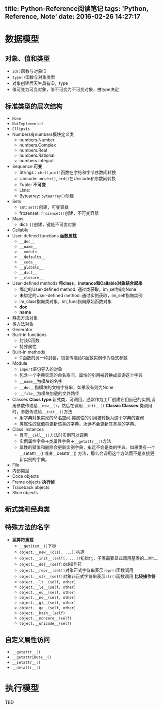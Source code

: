 title: Python-Reference阅读笔记
tags: 'Python, Reference, Note'
date: 2016-02-26 14:27:17
---


# 数据模型
## 对象、值和类型
+ `id()`函数与对象ID
+ `type()`函数与对象类型
+ 对象创建后天生具有ID，type
+ 值可变为可变对象，值不可变为不可变对象，由type决定

## 标准类型的层次结构
+ `None`
+ `NotImplemented`
+ `Ellipsis`
+ Numbers有numbers模块定义类
  - numbers.Number
  - numbers.Complex
  - numbers.Real
  - numbers.Rational
  - numbers.Integral
+ Sequence
  **可变**  
  - Strings：`chr()`,`ord()`函数在字符和字节序数间转换
  - Unicode: `unichr()`, `ord()`在Unicode和序数间转换
  - Tuple:
  **不可变**  
  - Lists:
  - Bytearray: `bytearray()`创建
+ Sets
  - set: `set()`创建，可变容器
  - frozenset: `frozenset()`创建，不可变容器
+ Maps
  - dict: `{}`创建，键是不可变对象
+ Callable
+ User-defined functions
  **函数属性**  
  - `__doc__`
  - `__name__`
  - `__module__`
  - `__defaults__`
  - `__code__`
  - `__globals__`
  - `__dict__`
  - `__closure__`
+ User-defined methods
  **将class，instance和Callable对象结合起来**  
  - 绑定的User-defined method: 通过类获取，im_self指向None
  - 未绑定的User-defined method: 通过实例获取，im_self指向实例
  - im_class指向类对象，im_func指向原始函数对象
  - __doc__
  - __name__
+ 静态方法对象
+ 类方法对象
+ Generator
+ Built-in functions
  - 封装C函数
  - 特殊属性
+ Built-in methods
  - C函数的另一种封装，包含传递给C函数实例作为隐式参数
+ Module
  - `import`语句导入的对象
  - 包含一个字典实现的命名空间，属性的引用被转换成查询这个字典
  - `__name__`为模块的名字
  - `__doc__`指模块的文档字符串，如果没有则为None
  - `__file__`为模块加载的文件路径
+ Classes
  **Class type**:新式类，可调用，通常作为工厂创建它们自己的实例,调用参数传递给`__new__()`，然后在调用`__init__()`
  **Classic Classes**:类调用时，参数传递给`__init__()`方法
  - 用字典对象实现的命名空间,类属性的引用被转换为这个字典的查询
  - 类属性的赋值将更新该类的字典，永远不会更新其基类的字典。
+ Class instances
  - 具有`__call__()`方法时实例可以调用
  - 实例属性字典->类属性字典->`__getattr__()`方法
  - 属性的赋值和删除会更新实例字典，永远不会是类的字典。如果类有一个__setattr__() 或者__delattr__() 方法，那么会调用这个方法而不是直接更新实例的字典。
+ File
+ 内部类型
+ Code objects
+ Frame objects
  **执行帧**
+ Traceback objects
+ Slice objects
## 新式类和经典类
## 特殊方法的名字
+ **运算符重载**
  - `__getitem__()`下标
  - `object.__new__(cls[, ...])`构造
  - `object.__init__(self[, ...])`初始化，子类需要显式调用基类的__init__
  - `object.__del__(self)`del操作符
  - `object.__repr__(self)`对象正式字符串表示`repr()`函数调用
  - `object.__str__(self)`对象非正式字符串表示`str()`函数调用
  **比较操作符**  
  - `object.__lt__(self, other)`
  - `object.__le__(self, other)`
  - `object.__eq__(self, other)`
  - `object.__ne__(self, other)`
  - `object.__gt__(self, other)`
  - `object.__ge__(self, other)`
  - `object.__hash__(self)`
  - `object.__nonzero__(self)`
  - `object.__unicode__(self)`
## 自定义属性访问
  - `__getattr__()`
  - `__getattribute__()`
  - `__setattr__()`
  - `__delattr__()`
# 执行模型
TBD
